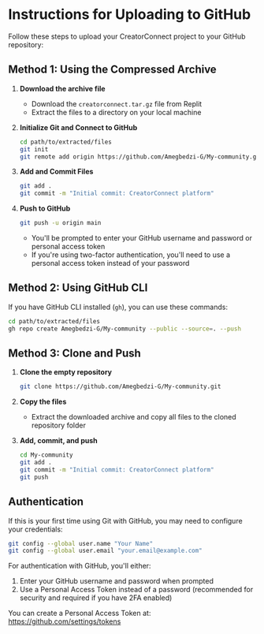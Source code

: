 # Instructions for Uploading to GitHub

Follow these steps to upload your CreatorConnect project to your GitHub repository:

## Method 1: Using the Compressed Archive

1. **Download the archive file**
   - Download the `creatorconnect.tar.gz` file from Replit
   - Extract the files to a directory on your local machine

2. **Initialize Git and Connect to GitHub**
   ```bash
   cd path/to/extracted/files
   git init
   git remote add origin https://github.com/Amegbedzi-G/My-community.git
   ```

3. **Add and Commit Files**
   ```bash
   git add .
   git commit -m "Initial commit: CreatorConnect platform"
   ```

4. **Push to GitHub**
   ```bash
   git push -u origin main
   ```
   - You'll be prompted to enter your GitHub username and password or personal access token
   - If you're using two-factor authentication, you'll need to use a personal access token instead of your password

## Method 2: Using GitHub CLI

If you have GitHub CLI installed (`gh`), you can use these commands:

```bash
cd path/to/extracted/files
gh repo create Amegbedzi-G/My-community --public --source=. --push
```

## Method 3: Clone and Push

1. **Clone the empty repository**
   ```bash
   git clone https://github.com/Amegbedzi-G/My-community.git
   ```

2. **Copy the files**
   - Extract the downloaded archive and copy all files to the cloned repository folder

3. **Add, commit, and push**
   ```bash
   cd My-community
   git add .
   git commit -m "Initial commit: CreatorConnect platform"
   git push
   ```

## Authentication

If this is your first time using Git with GitHub, you may need to configure your credentials:

```bash
git config --global user.name "Your Name"
git config --global user.email "your.email@example.com"
```

For authentication with GitHub, you'll either:
1. Enter your GitHub username and password when prompted
2. Use a Personal Access Token instead of a password (recommended for security and required if you have 2FA enabled)

You can create a Personal Access Token at: https://github.com/settings/tokens